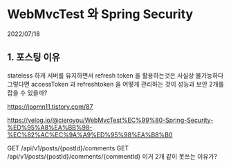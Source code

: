 # WebMvcTest 와 Spring Security
2022/07/18

## 1. 포스팅 이유
stateless 하게 서버를 유지하면서 refresh token 을 활용하는것은 사실상 불가능하다 그렇다면 accessToken 과 refreshtoken 을 어떻게 관리하는 것이 성능과 보안 2개를 잡을 수 있을까?




https://joomn11.tistory.com/87


https://velog.io/@cieroyou/WebMvcTest%EC%99%80-Spring-Security-%ED%95%A8%EA%BB%98-%EC%82%AC%EC%9A%A9%ED%95%98%EA%B8%B0

GET /api/v1/posts/{postId}/comments
GET /api/v1/posts/{postId}/comments/{commentId}
이거 2개 같이 못쓰는 이유가?